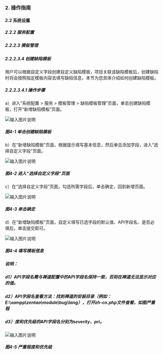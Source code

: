 ### 2. 操作指南

#### 2.2 系统设置

##### 2.2.2 服务配置

##### 2.2.2.3 模板管理

##### 2.2.2.3.4 创建缺陷模板

用户可以根据自定义字段创建自定义缺陷模板，项目关联该缺陷模板后，创建缺陷时将会按照指定模板内容去填写缺陷信息，本节为您具体介绍如何创建缺陷模板。

##### 2.2.2.3.4.1 操作步骤

a）进入“系统配置 > 服务 > 模板管理 > 缺陷模板管理”页面，单击创建缺陷模板，打开“新增缺陷模板”页面。

![输入图片说明](../../../../../images/SoFlu%E5%85%A8%E8%87%AA%E5%8A%A8%E6%B5%8B%E8%AF%95%E5%B9%B3%E5%8F%B0%E6%95%99%E7%A8%8B/2.%20%E6%93%8D%E4%BD%9C%E6%8C%87%E5%8D%97/2.%20%E7%B3%BB%E7%BB%9F%E8%AE%BE%E7%BD%AE/2.%20%E6%9C%8D%E5%8A%A1%E9%85%8D%E7%BD%AE/3.%20%E6%A8%A1%E6%9D%BF%E7%AE%A1%E7%90%86/4-1.png)

##### 图4-1 单击创建缺陷模板

b）在“新增缺陷模板”页面，根据提示填写基本信息，然后单击添加字段，进入“选择自定义字段”页面。

![输入图片说明](../../../../../images/SoFlu%E5%85%A8%E8%87%AA%E5%8A%A8%E6%B5%8B%E8%AF%95%E5%B9%B3%E5%8F%B0%E6%95%99%E7%A8%8B/2.%20%E6%93%8D%E4%BD%9C%E6%8C%87%E5%8D%97/2.%20%E7%B3%BB%E7%BB%9F%E8%AE%BE%E7%BD%AE/2.%20%E6%9C%8D%E5%8A%A1%E9%85%8D%E7%BD%AE/3.%20%E6%A8%A1%E6%9D%BF%E7%AE%A1%E7%90%86/4-2.png)

##### 图4-2 进入“选择自定义字段”页面

c）在“选择自定义字段”页面，勾选所需字段后，单击确定，回到新增页面。

![输入图片说明](../../../../../images/SoFlu%E5%85%A8%E8%87%AA%E5%8A%A8%E6%B5%8B%E8%AF%95%E5%B9%B3%E5%8F%B0%E6%95%99%E7%A8%8B/2.%20%E6%93%8D%E4%BD%9C%E6%8C%87%E5%8D%97/2.%20%E7%B3%BB%E7%BB%9F%E8%AE%BE%E7%BD%AE/2.%20%E6%9C%8D%E5%8A%A1%E9%85%8D%E7%BD%AE/3.%20%E6%A8%A1%E6%9D%BF%E7%AE%A1%E7%90%86/4-3.png)

##### 图4-3 单击确定

d）在“新增缺陷模板”页面，自定义填写已选字段的默认值、API字段名、是否必填后，单击提交即可。

![输入图片说明](../../../../../images/SoFlu%E5%85%A8%E8%87%AA%E5%8A%A8%E6%B5%8B%E8%AF%95%E5%B9%B3%E5%8F%B0%E6%95%99%E7%A8%8B/2.%20%E6%93%8D%E4%BD%9C%E6%8C%87%E5%8D%97/2.%20%E7%B3%BB%E7%BB%9F%E8%AE%BE%E7%BD%AE/2.%20%E6%9C%8D%E5%8A%A1%E9%85%8D%E7%BD%AE/3.%20%E6%A8%A1%E6%9D%BF%E7%AE%A1%E7%90%86/4-4.png)

##### 图4-4 填写模板信息

##### 说明：

##### d1）API字段名需与禅道配置中的API字段名保持一致，否则在禅道无法显示对应的值。

##### d2）API字段名查看方法：找到禅道的安装目录（例如：E:\xampp\zentao\module\bug\lang），打开zh-cn.php文件查看，如图严重程

##### d3）度和优先级的API字段名分别为severity、pri。

![输入图片说明](../../../../../images/SoFlu%E5%85%A8%E8%87%AA%E5%8A%A8%E6%B5%8B%E8%AF%95%E5%B9%B3%E5%8F%B0%E6%95%99%E7%A8%8B/2.%20%E6%93%8D%E4%BD%9C%E6%8C%87%E5%8D%97/2.%20%E7%B3%BB%E7%BB%9F%E8%AE%BE%E7%BD%AE/2.%20%E6%9C%8D%E5%8A%A1%E9%85%8D%E7%BD%AE/3.%20%E6%A8%A1%E6%9D%BF%E7%AE%A1%E7%90%86/4-5.png)

##### 图4-5 严重程度和优先级

